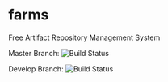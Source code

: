 # farms
Free Artifact Repository Management System

Master Branch: ![Build Status](https://travis-ci.org/oparkins/farms.svg?branch=master)

Develop Branch: ![Build Status](https://travis-ci.org/oparkins/farms.svg?branch=develop)
